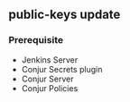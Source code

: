 ## public-keys update ##
### Prerequisite
+ Jenkins Server
+ Conjur Secrets plugin
+ Conjur Server
+ Conjur Policies
